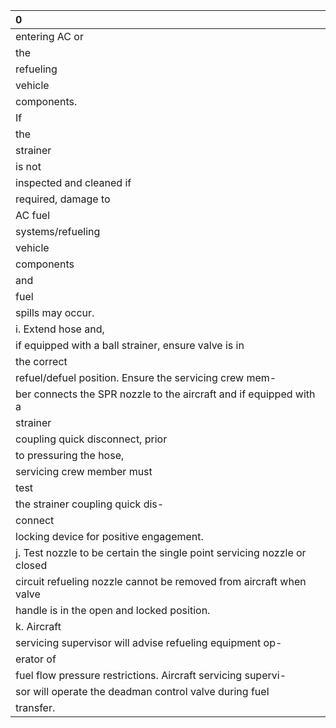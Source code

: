 | 0                                                                        |
|:-------------------------------------------------------------------------|
| entering AC or                                                           |
| the                                                                      |
| refueling                                                                |
| vehicle                                                                  |
| components.                                                              |
| If                                                                       |
| the                                                                      |
| strainer                                                                 |
| is not                                                                   |
| inspected and cleaned if                                                 |
| required, damage to                                                      |
| AC fuel                                                                  |
| systems/refueling                                                        |
| vehicle                                                                  |
| components                                                               |
| and                                                                      |
| fuel                                                                     |
| spills may occur.                                                        |
| i. Extend hose and,                                                      |
| if equipped with a ball strainer, ensure valve is in                     |
| the correct                                                              |
| refuel/defuel position. Ensure the servicing crew mem-                   |
| ber connects the SPR nozzle to the aircraft and if equipped with a       |
| strainer                                                                 |
| coupling quick disconnect, prior                                         |
| to pressuring the hose,                                                  |
| servicing crew member must                                               |
| test                                                                     |
| the strainer coupling quick dis-                                         |
| connect                                                                  |
| locking device for positive engagement.                                  |
| j. Test nozzle to be certain the single point servicing nozzle or closed |
| circuit refueling nozzle cannot be removed from aircraft when valve      |
| handle is in the open and locked position.                               |
| k. Aircraft                                                              |
| servicing supervisor will advise refueling equipment op-                 |
| erator of                                                                |
| fuel flow pressure restrictions. Aircraft servicing supervi-             |
| sor will operate the deadman control valve during fuel                   |
| transfer.                                                                |